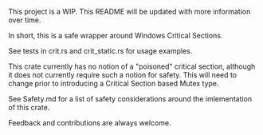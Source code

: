 This project is a WIP. This README will be updated with more information over time.

In short, this is a safe wrapper around Windows Critical Sections.

See tests in crit.rs and crit_static.rs for usage examples.

This crate currently has no notion of a "poisoned" critical section, although it does not currently require such a notion for safety. This will need to change prior to introducing a Critical Section based Mutex type.

See Safety.md for a list of safety considerations around the imlementation of this crate.

Feedback and contributions are always welcome.